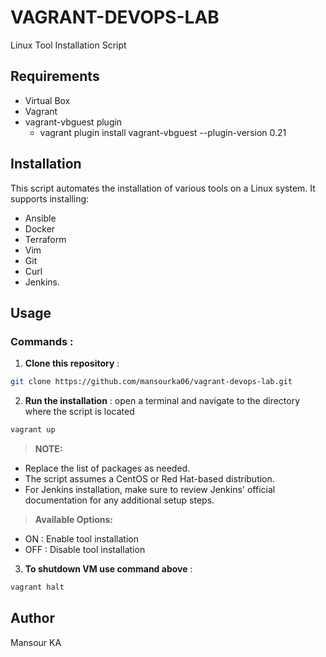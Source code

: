 # VAGRANT-DEVOPS-LAB

Linux Tool Installation Script

## Requirements

- Virtual Box
- Vagrant
- vagrant-vbguest plugin
    - vagrant plugin install vagrant-vbguest --plugin-version 0.21


## Installation

This script automates the installation of various tools on a Linux system. It supports installing:
- Ansible
 - Docker
 - Terraform 
 - Vim
 - Git
 - Curl
 - Jenkins.


## Usage

### Commands :

1. **Clone this repository** :
```bash
git clone https://github.com/mansourka06/vagrant-devops-lab.git
```

2. **Run the installation** : open a terminal and navigate to the directory where the script is located
```bash
vagrant up
```


> **NOTE:**
 - Replace the list of packages as needed.
 - The script assumes a CentOS or Red Hat-based distribution.
 - For Jenkins installation, make sure to review Jenkins' official documentation for any additional setup steps.



> **Available Options:**
 - ON : Enable tool installation
 - OFF : Disable tool installation
 

3. **To shutdown VM use command above** :
```bash
vagrant halt
```

## Author
Mansour KA
